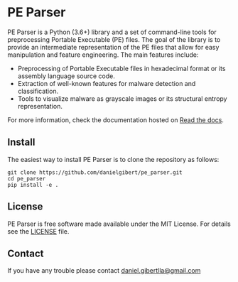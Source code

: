 # PE Parser
PE Parser is a Python (3.6+) library and a set of command-line tools for preprocessing Portable Executable (PE) files. The 
goal of the library is to provide an intermediate representation of the PE files that allow for easy manipulation and 
feature engineering. The main features include:

- Preprocessing of Portable Executable files in hexadecimal format or its assembly language source code.
- Extraction of well-known features for malware detection and classification.
- Tools to visualize malware as grayscale images or its structural entropy representation.

For more information, check the documentation hosted on [Read the docs](https://pe-parser.readthedocs.io/en/latest/).

## Install

The easiest way to install PE Parser is to clone the repository as follows:

    git clone https://github.com/danielgibert/pe_parser.git
    cd pe_parser
    pip install -e .

## License

PE Parser is free software made available under the MIT License. For details see the 
[LICENSE](./LICENSE) file.


## Contact

If you have any trouble please contact daniel.gibertlla@gmail.com

